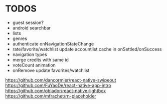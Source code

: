 # TODOS

-   guest session?
-   android searchbar
-   lists
-   genres
-   authenticate onNavigationStateChange
-   rate/favorite/watchlist update accountlist cache in onSettled/onSuccess
-   navigation types
-   merge credits with same id
-   voteCount animation
-   onRemove update favorites/watchlist

https://github.com/dancormier/react-native-swipeout
https://github.com/FuYaoDe/react-native-app-intro
https://github.com/oblador/react-native-lightbox
https://github.com/mfrachet/rn-placeholder
